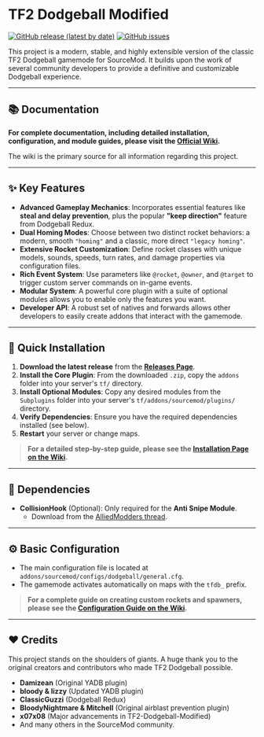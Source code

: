 # TF2 Dodgeball Modified

[![GitHub release (latest by date)](https://img.shields.io/github/v/release/Silorak/TF2-Dodgeball-Modified?style=for-the-badge)](https://github.com/Silorak/TF2-Dodgeball-Modified/releases/latest)
[![GitHub issues](https://img.shields.io/github/issues/Silorak/TF2-Dodgeball-Modified?style=for-the-badge)](https://github.com/Silorak/TF2-Dodgeball-Modified/issues)

This project is a modern, stable, and highly extensible version of the classic TF2 Dodgeball gamemode for SourceMod. It builds upon the work of several community developers to provide a definitive and customizable Dodgeball experience.

---

## 📚 Documentation

**For complete documentation, including detailed installation, configuration, and module guides, please visit the [Official Wiki](https://github.com/Silorak/TF2-Dodgeball-Modified/wiki).**

The wiki is the primary source for all information regarding this project.

---

## ✨ Key Features

* **Advanced Gameplay Mechanics**: Incorporates essential features like **steal and delay prevention**, plus the popular **"keep direction"** feature from Dodgeball Redux.
* **Dual Homing Modes**: Choose between two distinct rocket behaviors: a modern, smooth `"homing"` and a classic, more direct `"legacy homing"`.
* **Extensive Rocket Customization**: Define rocket classes with unique models, sounds, speeds, turn rates, and damage properties via configuration files.
* **Rich Event System**: Use parameters like `@rocket`, `@owner`, and `@target` to trigger custom server commands on in-game events.
* **Modular System**: A powerful core plugin with a suite of optional modules allows you to enable only the features you want.
* **Developer API**: A robust set of natives and forwards allows other developers to easily create addons that interact with the gamemode.

---

## 🚀 Quick Installation

1.  **Download the latest release** from the [**Releases Page**](https://github.com/Silorak/TF2-Dodgeball-Modified/releases/latest).
2.  **Install the Core Plugin**: From the downloaded `.zip`, copy the `addons` folder into your server's `tf/` directory.
3.  **Install Optional Modules**: Copy any desired modules from the `Subplugins` folder into your server's `tf/addons/sourcemod/plugins/` directory.
4.  **Verify Dependencies**: Ensure you have the required dependencies installed (see below).
5.  **Restart** your server or change maps.

> **For a detailed step-by-step guide, please see the [Installation Page on the Wiki](https://github.com/Silorak/TF2-Dodgeball-Modified/wiki/Plugin-Core).**

---

## 🔧 Dependencies

* **CollisionHook** (Optional): Only required for the **Anti Snipe Module**.
    * Download from the [AlliedModders thread](https://forums.alliedmods.net/showthread.php?t=197815).

---

## ⚙️ Basic Configuration

* The main configuration file is located at `addons/sourcemod/configs/dodgeball/general.cfg`.
* The gamemode activates automatically on maps with the `tfdb_` prefix.

> **For a complete guide on creating custom rockets and spawners, please see the [Configuration Guide on the Wiki](https://github.com/Silorak/TF2-Dodgeball-Modified/wiki/Configuration).**

---

## ❤️ Credits

This project stands on the shoulders of giants. A huge thank you to the original creators and contributors who made TF2 Dodgeball possible.

* **Damizean** (Original YADB plugin)
* **bloody & lizzy** (Updated YADB plugin)
* **ClassicGuzzi** (Dodgeball Redux)
* **BloodyNightmare & Mitchell** (Original airblast prevention plugin)
* **x07x08** (Major advancements in TF2-Dodgeball-Modified)
* And many others in the SourceMod community.

